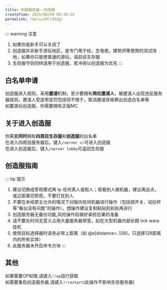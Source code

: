 ```yaml
---
title: 附属服务器——创造服
createTime: 2025/08/09 09:36:25
permalink: /docs/e9lr6bdg/
---
```

::: warning 注意  
1. 如果你是新手可以关闭了
2. 创造服并非新手游玩地区，是专门用于给，生电佬，建筑师等使用的测试场地，如果你只是想普通的游玩，请前往生存服
3. 生存服守则同样适用于创造服，若冲突以创造服为优先
:::

## **白名单申请**
创造服进入规则，采用**邀请**机制，至少要拥有**两位邀请人**，被邀请人出现违反服务器规则，邀请人受连带惩罚包括但不限于，取消邀请资格移出创造白名单等  
如要游玩创造服，你需要拥有正版MC  

## **关于进入创造服**
你需要**同时**拥有**四周目生存服**和**创造服**的白名单  
在进入四周目服务器后，键入`/server cr`可进入创造服  
在进入创造服后，键入`/server lobby`可返回生存服  

## **创造服指南** 
::: tip 提示
1. 建议切换成旁观模式再 tp 任何真人或假人；观看别人做机器，建议离远点，或近距离切旁观，不要打扰别人
2. 不要在未经原主允许的情况下对服内任何机器进行操作（包括按开关、动拉杆等“看似没有问题”的操作），想操作建议复制粘贴到别处再进行
3. 创造服务器无备份功能,风险操作前做好承担后果的准备
4. 请不要长时间无意义占用大量服务器带宽，如在大型机器内部长期 tick warp 挂机
5. 使用目标选择器时请务必带上距离（如 @e[distance=..128]，只选择128距离内的所有实体）  
6. 此服务器未开启命令方块
:::
## **其他**
如果需要OP权限,请键入`!!op`自行获取  
如需要重启创造服务器,请键入`!!restart`(此操作不影响生存服务器)  
